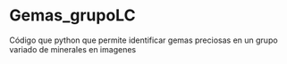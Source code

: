 # Gemas_grupoLC
Código que python que permite identificar gemas preciosas en un grupo variado de minerales en imagenes
